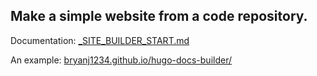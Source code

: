 ## Make a simple website from a code repository.

Documentation: [\_SITE_BUILDER_START.md](_SITE_BUILDER_START.md)
  
An example: [bryanj1234.github.io/hugo-docs-builder/](https://bryanj1234.github.io/hugo-docs-builder/)
